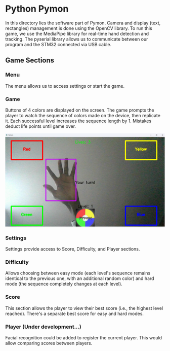 # Python Pymon
In this directory lies the software part of Pymon. Camera and display (text, rectangles) management is done using the OpenCV library. To run this game, we use the MediaPipe library for real-time hand detection and tracking. The pyserial library allows us to communicate between our program and the STM32 connected via USB cable.

## Game Sections
### Menu
The menu allows us to access settings or start the game.

### Game
Buttons of 4 colors are displayed on the screen. The game prompts the player to watch the sequence of colors made on the device, then replicate it. Each successful level increases the sequence length by 1. Mistakes deduct life points until game over.

![Pymon](img/game.png)

### Settings
Settings provide access to Score, Difficulty, and Player sections.

### Difficulty
Allows choosing between easy mode (each level's sequence remains identical to the previous one, with an additional random color) and hard mode (the sequence completely changes at each level).

### Score
This section allows the player to view their best score (i.e., the highest level reached). There's a separate best score for easy and hard modes.

### Player (Under development...)
Facial recognition could be added to register the current player. This would allow comparing scores between players.
